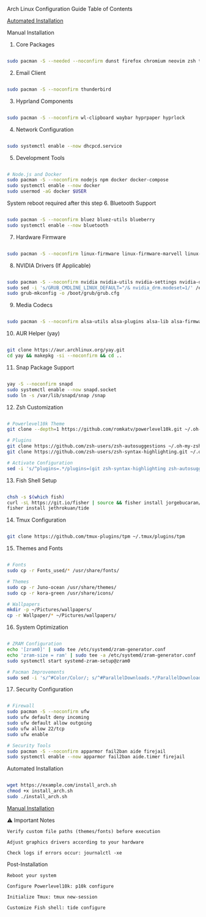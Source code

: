 Arch Linux Configuration Guide
Table of Contents




   [Automated Installation](#automated)

<a name="manual"></a>
Manual Installation
1. Core Packages
```bash

sudo pacman -S --needed --noconfirm dunst firefox chromium neovim zsh tmux ntfs-3g unzip ripgrep gvfs-mtp net-tools mtpfs fastfetch usbutils udisks2 udiskie acpi dhcpcd fzf zip mpv pacman-contrib cronie brightnessctl thunar tumbler transmission-gtk nvtop man-db eza slurp grim chafa yazi ffmpeg p7zip jq poppler fd fzf zoxide imagemagick unrar vi fish kitty papirus-icon-theme rsync obs-studio feh tree gcc gdb make valgrind clang curl
```

2. Email Client
```bash

sudo pacman -S --noconfirm thunderbird
```

3. Hyprland Components
```bash

sudo pacman -S --noconfirm wl-clipboard waybar hyprpaper hyprlock
```

4. Network Configuration
```bash

sudo systemctl enable --now dhcpcd.service
```

5. Development Tools
```bash

# Node.js and Docker
sudo pacman -S --noconfirm nodejs npm docker docker-compose
sudo systemctl enable --now docker
sudo usermod -aG docker $USER
```

System reboot required after this step
6. Bluetooth Support
```bash

sudo pacman -S --noconfirm bluez bluez-utils blueberry
sudo systemctl enable --now bluetooth
```

7. Hardware Firmware
```bash

sudo pacman -S --noconfirm linux-firmware linux-firmware-marvell linux-firmware-qlogic linux linux-headers amd-ucode
```

8. NVIDIA Drivers (If Applicable)
```bash

sudo pacman -S --noconfirm nvidia nvidia-utils nvidia-settings nvidia-dkms
sudo sed -i 's/GRUB_CMDLINE_LINUX_DEFAULT="/& nvidia_drm.modeset=1/' /etc/default/grub
sudo grub-mkconfig -o /boot/grub/grub.cfg
```

9. Media Codecs
```bash

sudo pacman -S --noconfirm alsa-utils alsa-plugins alsa-lib alsa-firmware a52dec faac faad2 flac jasper lame libdca libdv libmad libmpeg2 libtheora libvorbis libxv wavpack x264 xvidcore vlc pavucontrol pamixer
```

10. AUR Helper (yay)
```bash

git clone https://aur.archlinux.org/yay.git
cd yay && makepkg -si --noconfirm && cd ..
```

11. Snap Package Support
```bash

yay -S --noconfirm snapd
sudo systemctl enable --now snapd.socket
sudo ln -s /var/lib/snapd/snap /snap
```

12. Zsh Customization
```bash

# Powerlevel10k Theme
git clone --depth=1 https://github.com/romkatv/powerlevel10k.git ~/.oh-my-zsh/custom/themes/powerlevel10k

# Plugins
git clone https://github.com/zsh-users/zsh-autosuggestions ~/.oh-my-zsh/custom/plugins/zsh-autosuggestions
git clone https://github.com/zsh-users/zsh-syntax-highlighting.git ~/.oh-my-zsh/custom/plugins/zsh-syntax-highlighting

# Activate Configuration
sed -i 's/^plugins=.*/plugins=(git zsh-syntax-highlighting zsh-autosuggestions)/' ~/.zshrc
```

13. Fish Shell Setup
```bash

chsh -s $(which fish)
curl -sL https://git.io/fisher | source && fisher install jorgebucaran/fisher
fisher install jethrokuan/tide
```

14. Tmux Configuration
```bash

git clone https://github.com/tmux-plugins/tpm ~/.tmux/plugins/tpm
```

15. Themes and Fonts
```bash

# Fonts
sudo cp -r Fonts_used/* /usr/share/fonts/

# Themes
sudo cp -r Juno-ocean /usr/share/themes/
sudo cp -r kora-green /usr/share/icons/

# Wallpapers
mkdir -p ~/Pictures/wallpapers/
cp -r Wallpaper/* ~/Pictures/wallpapers/
```

16. System Optimization
```bash

# ZRAM Configuration
echo '[zram0]' | sudo tee /etc/systemd/zram-generator.conf
echo 'zram-size = ram' | sudo tee -a /etc/systemd/zram-generator.conf
sudo systemctl start systemd-zram-setup@zram0

# Pacman Improvements
sudo sed -i 's/^#Color/Color/; s/^#ParallelDownloads.*/ParallelDownloads = 5/' /etc/pacman.conf
```

17. Security Configuration
```bash

# Firewall
sudo pacman -S --noconfirm ufw
sudo ufw default deny incoming
sudo ufw default allow outgoing
sudo ufw allow 22/tcp
sudo ufw enable

# Security Tools
sudo pacman -S --noconfirm apparmor fail2ban aide firejail
sudo systemctl enable --now apparmor fail2ban aide.timer firejail
```
<a name="automated"></a>
Automated Installation 

```bash

wget https://example.com/install_arch.sh
chmod +x install_arch.sh
sudo ./install_arch.sh
```
   [Manual Installation](#manual)

⚠️ Important Notes

    Verify custom file paths (themes/fonts) before execution

    Adjust graphics drivers according to your hardware

    Check logs if errors occur: journalctl -xe

Post-Installation

    Reboot your system

    Configure Powerlevel10k: p10k configure

    Initialize Tmux: tmux new-session

    Customize Fish shell: tide configure
    
    
    
    